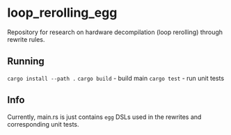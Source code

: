 # loop_rerolling_egg
Repository for research on hardware decompilation (loop rerolling) through rewrite rules.

## Running
`cargo install --path .`
`cargo build` - build main
`cargo test` - run unit tests

## Info
Currently, main.rs is just contains `egg` DSLs used in the rewrites and corresponding unit tests.
